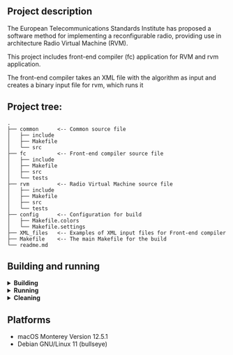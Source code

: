 ## Project description
The European Telecommunications Standards Institute has proposed
a software method for implementing a reconfigurable radio, providing
use in architecture Radio Virtual Machine (RVM).

This project includes front-end compiler (fc) application for RVM and rvm application.

The front-end compiler takes an XML file with the algorithm as input and creates a binary input file for rvm, which runs it
## Project tree:
```
.
├── common      <-- Common source file 
│   ├── include
│   ├── Makefile
│   └── src
├── fc          <-- Front-end compiler source file 
│   ├── include
│   ├── Makefile
│   ├── src
│   └── tests
├── rvm         <-- Radio Virtual Machine source file 
│   ├── include
│   ├── Makefile
│   ├── src
│   └── tests
├── config      <-- Configuration for build 
│   ├── Makefile.colors
│   └── Makefile.settings
├── XML_files   <-- Examples of XML input files for Front-end compiler
├── Makefile    <-- The main Makefile for the build
└── readme.md

```
## Building and running

<details>
<summary><b>Building</b></summary>

> ### Build Radio Virtual Machine and Front-end compiler
> ```bash
> make
> ```
> ### Build Radio Virtual Machine
> ```bash
> make rvm
> ```
> ### Build Front-end compiler
> ```bash
> make fc
> ```

</details>

<details>
<summary><b>Running</b></summary>

> ### Run rvm
> ```bash
> ./build/bin/rvm
> ```
> ### Run Front-end compiler
> ```bash
> ./build/bin/fc
>  ```

</details>

<details>
<summary><b>Cleaning</b></summary>

> ### Remove all builds
> ```bash
> make clean
> ```

> ### Delete Radio Virtual Machine builds
> ```bash
> make rvm-clean
> ```

> ### Delete Front-end compiler builds
> ```bash
> make fc-clean
> ```

</details>

## Platforms

+ macOS Monterey Version 12.5.1
+ Debian GNU/Linux 11 (bullseye) 